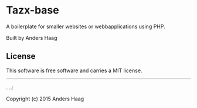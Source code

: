 Tazx-base
==================
 
A boilerplate for smaller websites or webbapplications using PHP.
 
Built by Anders Haag
 
License 
------------------
 
This software is free software and carries a MIT license.
 
 
------------------
 .
..:
 
Copyright (c) 2015 Anders Haag
